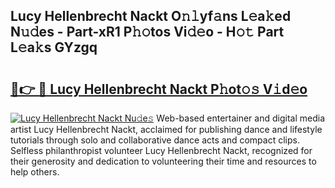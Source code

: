 ## Lucy Hellenbrecht Nackt O𝚗𝚕yf𝚊ns L𝚎a𝚔ed N𝚞𝚍es - Part-xR1 P𝚑𝚘tos Vi𝚍𝚎o - H𝚘𝚝 Part L𝚎a𝚔s GYzgq

# <h2><a href="http://kf62f4.oniu.top/?m=Lucy+Hellenbrecht+Nackt">🔗👉 🔴 Lucy Hellenbrecht Nackt P𝚑ot𝚘𝚜 V𝚒d𝚎o</a></h2>

[![Lucy Hellenbrecht Nackt Nu𝚍e𝚜](https://i.imgur.com/0qMVB7G.gif)](http://kf62f4.oniu.top/?m=Lucy+Hellenbrecht+Nackt)
Web-based entertainer and digital media artist Lucy Hellenbrecht Nackt, acclaimed for publishing dance and lifestyle tutorials through solo and collaborative dance acts and compact clips. Selfless philanthropist volunteer Lucy Hellenbrecht Nackt, recognized for their generosity and dedication to volunteering their time and resources to help others.  
